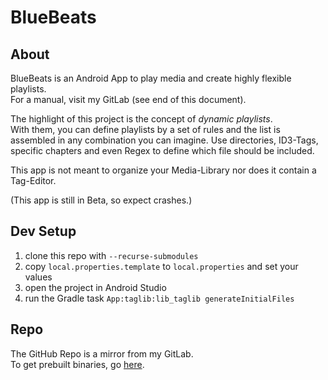 # BlueBeats

## About

BlueBeats is an Android App to play media and create highly flexible playlists.\
For a manual, visit my GitLab (see end of this document).

The highlight of this project is the concept of _dynamic playlists_.\
With them, you can define playlists by a set of rules and the list is assembled in any combination you can imagine.
Use directories, ID3-Tags, specific chapters and even Regex to define which file should be included.

This app is not meant to organize your Media-Library nor does it contain a Tag-Editor.

(This app is still in Beta, so expect crashes.)

## Dev Setup

1. clone this repo with ``--recurse-submodules``
2. copy `local.properties.template` to `local.properties` and set your values
3. open the project in Android Studio
4. run the Gradle task `App:taglib:lib_taglib generateInitialFiles`

## Repo

The GitHub Repo is a mirror from my GitLab.\
To get prebuilt binaries, go [here](https://projects.chocolatecakecodes.goip.de/bluebeats/bluebeats-app).
